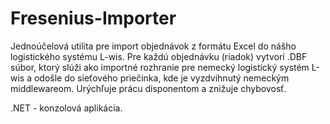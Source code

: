 # Fresenius-Importer

Jednoúčelová utilita pre import objednávok z formátu Excel do nášho logistického systému L-wis.
Pre každú objednávku (riadok) vytvorí .DBF súbor, ktorý slúži ako importné rozhranie pre nemecký logistický systém L-wis a odošle do sieťového priečinka, kde je vyzdvihnutý nemeckým middlewareom.
Urýchľuje prácu disponentom a znižuje chybovosť.

.NET - konzolová aplikácia.
